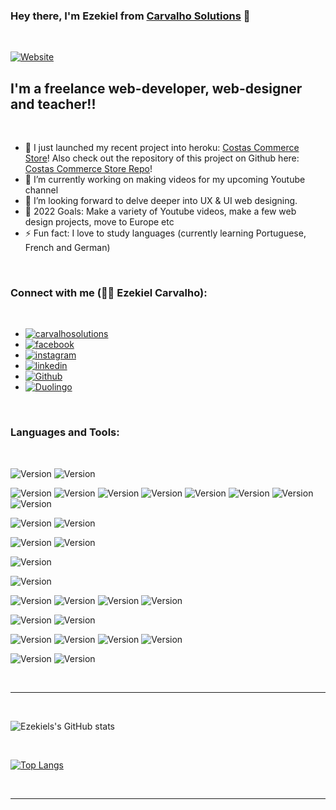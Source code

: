 ### Hey there, I'm Ezekiel from [Carvalho Solutions][website] 👋 

<br />

[![Website](https://img.shields.io/website?label=carvalhosolutions.com&style=for-the-badge&url=https%3A%2F%2Fcarvalhosolutions.com)](https://carvalhosolutions.com)


## I'm a freelance web-developer, web-designer  and teacher!!

<br />

- 🔭 I just launched my recent project into heroku: [Costas Commerce Store][project]! Also check out the repository of this project on Github here: [Costas Commerce Store Repo][project-repo]!
- 🌱 I’m currently working on making videos for my upcoming Youtube channel
- 👯 I’m looking forward to delve deeper into UX & UI web designing.
- 🥅 2022 Goals: Make a variety of Youtube videos, make a few web design projects, move to Europe etc
- ⚡ Fun fact: I love to study languages (currently learning Portuguese, French and German)

<br />

### Connect with me (🧍‍♂️ **Ezekiel Carvalho**):
<br />

- [![carvalhosolutions](https://img.shields.io/badge/Carvalho_Solutions-grey?style=for-the-badge&logo=carvalhosolutions&logoColor=white)](https://carvalhosolutions.com/)
- [![facebook](https://img.shields.io/badge/Facebook-1877F2?style=for-the-badge&logo=facebook&logoColor=white)](https://facebook.com/EzekielCarvalho)
- [![instagram](https://img.shields.io/badge/Instagram-E4405F?style=for-the-badge&logo=instagram&logoColor=white)](https://instagram.com/ezekiel_carvalho)
- [![linkedin](https://img.shields.io/badge/LinkedIn-0077B5?style=for-the-badge&logo=linkedin&logoColor=white)](http://linkedin.com/in/ezekiel-carvalho)
- [![Github](https://img.shields.io/badge/GitHub-grey?style=for-the-badge&logo=github&logoColor=white)](https://github.com/EzekielCarvalho/)
- [![Duolingo](https://img.shields.io/badge/duolingo-darkgreen?style=for-the-badge&logo=duolingo&logoColor=white)](https://www.duolingo.com/Ezekiel-Carvalho)

<br />

### Languages and Tools:
<br />

![Version](https://img.shields.io/badge/Django-092E20?style=for-the-badge&logo=django&logoColor=white)
![Version](https://img.shields.io/badge/React-20232A?style=for-the-badge&logo=react&logoColor=61DAFB)

![Version](https://img.shields.io/badge/Python-14354C?style=for-the-badge&logo=python&logoColor=white)
![Version](https://img.shields.io/badge/HTML5-E34F26?style=for-the-badge&logo=html5&logoColor=white)
![Version](https://img.shields.io/badge/CSS-blue?&style=for-the-badge&logo=css3&logoColor=white)
![Version](https://img.shields.io/badge/JavaScript-F7DF1E?style=for-the-badge&logo=javascript&logoColor=black)
![Version](https://img.shields.io/badge/Node.js-43853D?style=for-the-badge&logo=node.js&logoColor=white)
![Version](https://img.shields.io/badge/Express-323330?style=for-the-badge&logo=express&logoColor=F7DF1E)
![Version](https://img.shields.io/badge/%3C%25EJS-323330?&style=for-the-badge&logo=ejs&logoColor=white)
![Version](https://img.shields.io/badge/Sass-CC6699?style=for-the-badge&logo=sass&logoColor=white)

![Version](https://img.shields.io/badge/Bootstrap-563D7C?style=for-the-badge&logo=bootstrap&logoColor=white)
![Version](https://img.shields.io/badge/JQuery-blue?style=for-the-badge&logo=jquery&logoColor=white)

![Version](https://img.shields.io/badge/Stripe-white?style=for-the-badge&logo=stripe&logoColor=blue)
![Version](https://img.shields.io/badge/Paypal-blue?style=for-the-badge&logo=paypal&logoColor=white)

![Version](https://img.shields.io/badge/git-grey?style=for-the-badge&logo=git&logoColor=orange)


![Version](https://img.shields.io/badge/Visual_Studio_Code-navy?style=for-the-badge&logo=visualstudiocode&logoColor=black)


![Version](https://img.shields.io/badge/MongoDB-4EA94B?style=for-the-badge&logo=mongodb&logoColor=white)
![Version](https://img.shields.io/badge/Mongoose-E4405F?style=for-the-badge&logo=mongoose&logoColor=F7DF1E)
![Version](https://img.shields.io/badge/postgresql-E34F26?style=for-the-badge&logo=postgresql&logoColor=white)
![Version](https://img.shields.io/badge/sqlite-white?style=for-the-badge&logo=sqlite&logoColor=black)

![Version](https://img.shields.io/badge/Adobe_xd-purple?style=for-the-badge&logo=adobexd&logoColor=black)
![Version](https://img.shields.io/badge/figma-grey?style=for-the-badge&logo=figma&logoColor=green)

![Version](https://img.shields.io/badge/adobe_photoshop-323330?style=for-the-badge&logo=adobephotoshop&logoColor=blue)
![Version](https://img.shields.io/badge/adobe_illustrator-grey?style=for-the-badge&logo=adobeillustrator&logoColor=yellow)
![Version](https://img.shields.io/badge/adobe_dreamweaver-green?&style=for-the-badge&logo=adobedreamweaver&logoColor=grey)
![Version](https://img.shields.io/badge/adobe_indesign-grey?style=for-the-badge&logo=adobeindesign&logoColor=darkpink)

![Version](https://img.shields.io/badge/Firebase-E23237?style=for-the-badge&logo=firebase&logoColor=white)
![Version](https://img.shields.io/badge/Heroku-430098?style=for-the-badge&logo=heroku&logoColor=white)

<br />

---

<br />

![Ezekiels's GitHub stats](https://github-readme-stats.vercel.app/api?username=ezekielcarvalho&show_icons=true&theme=radical)

<br />

[![Top Langs](https://github-readme-stats.vercel.app/api/top-langs/?username=ezekielcarvalho&langs_count=8&layout=compact)](https://github.com/ezekielcarvalho/github-readme-stats)

<br />

---



[website]: https://carvalhosolutions.com
[project]: https://costascommerce.herokuapp.com/
[project-repo]: https://github.com/EzekielCarvalho/costas_commerce_store